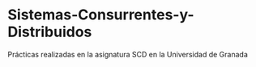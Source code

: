 # Sistemas-Consurrentes-y-Distribuidos
Prácticas realizadas en la asignatura SCD en la Universidad de Granada
